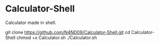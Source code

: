 # Calculator-Shell
Calculator made in shell.

git clone https://github.com/N4ND09/Calculator-Shell.git
cd Calculator-Shell
chmod +x Calculator.sh
./Calculator.sh
